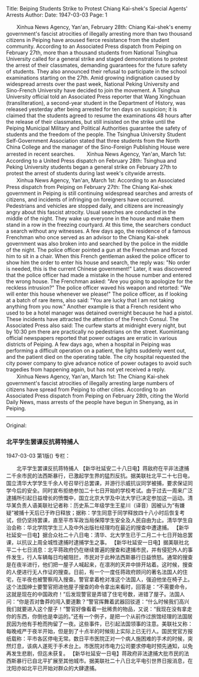 Title: Beiping Students Strike to Protest Chiang Kai-shek's Special Agents' Arrests
Author:
Date: 1947-03-03
Page: 1

　　Xinhua News Agency, Yan'an, February 28th: Chiang Kai-shek's enemy government's fascist atrocities of illegally arresting more than two thousand citizens in Peiping have aroused fierce resistance from the student community. According to an Associated Press dispatch from Peiping on February 27th, more than a thousand students from National Tsinghua University called for a general strike and staged demonstrations to protest the arrest of their classmates, demanding guarantees for the future safety of students. They also announced their refusal to participate in the school examinations starting on the 27th. Amid growing indignation caused by widespread arrests over the past week, National Peking University and Sino-French University have decided to join the movement. A Tsinghua University official told an Associated Press reporter that Wang Xingchuan (transliteration), a second-year student in the Department of History, was released yesterday after being arrested for ten days on suspicion; it is claimed that the students agreed to resume the examinations 48 hours after the release of their classmates, but still insisted on the strike until the Peiping Municipal Military and Political Authorities guarantee the safety of students and the freedom of the people. The Tsinghua University Student Self-Government Association stated that three students from the North China College and the manager of the Sino-Foreign Publishing House were arrested in recent searches.
　　Xinhua News Agency, Yan'an, March 1st: According to a United Press dispatch on February 28th: Tsinghua and Peking University students began a general strike on February 27th to protest the arrest of students during last week's citywide arrests.
　　Xinhua News Agency, Yan'an, March 1st: According to an Associated Press dispatch from Peiping on February 27th: The Chiang Kai-shek government in Peiping is still continuing widespread searches and arrests of citizens, and incidents of infringing on foreigners have occurred. Pedestrians and vehicles are stopped daily, and citizens are increasingly angry about this fascist atrocity. Usual searches are conducted in the middle of the night. They wake up everyone in the house and make them stand in a row in the freezing courtyard. At this time, the searchers conduct a search without any witnesses. A few days ago, the residence of a famous Frenchman who once served as an advisor to the Chiang Kai-shek government was also broken into and searched by the police in the middle of the night. The police officer pointed a gun at the Frenchman and forced him to sit in a chair. When this French gentleman asked the police officer to show him the order to enter his house and search, the reply was: "No order is needed, this is the current Chinese government!" Later, it was discovered that the police officer had made a mistake in the house number and entered the wrong house. The Frenchman asked: "Are you going to apologize for the reckless intrusion?" The police officer waved his weapon and retorted: "We will enter this house whenever we please!" The police officer, as if looking at a batch of rare items, also said: "You are lucky that I am not taking anything from you now." Another example is that a French resident who used to be a hotel manager was detained overnight because he had a pistol. These incidents have attracted the attention of the French Consul. The Associated Press also said: The curfew starts at midnight every night, but by 10:30 pm there are practically no pedestrians on the street. Kuomintang official newspapers reported that power outages are erratic in various districts of Peiping. A few days ago, when a hospital in Peiping was performing a difficult operation on a patient, the lights suddenly went out, and the patient died on the operating table. The city hospital requested the city power company to give advance notice of power outages to avoid such tragedies from happening again, but has not yet received a reply.
　　Xinhua News Agency, Yan'an, March 1st: The Chiang Kai-shek government's fascist atrocities of illegally arresting large numbers of citizens have spread from Peiping to other cities. According to an Associated Press dispatch from Peiping on February 28th, citing the World Daily News, mass arrests of the people have begun in Shenyang, as in Peiping.



<hr /> 

Original: 


### 北平学生罢课反抗蒋特捕人

1947-03-03
第1版()
专栏：

　　北平学生罢课反抗蒋特捕人
    【新华社延安二十八日电】蒋敌府在平非法逮捕二千余市民的法西斯暴行，已激起学生界的猛烈反抗。据美联社北平二十七日电，国立清华大学学生千余人号召举行总罢课，并游行示威抗议同学被捕，要求保证同学今后的安全。同时宣布拒绝参加二十七日开始的学校考试。由于过去一周来广泛逮捕所引起日益增长的愤慨中，国立北京大学及中法大学已决定参加这一运动。清华某负责人语美联社记者称：历史系二年级学生王星川（译音）因被认为“有嫌疑”被捕十天后已于昨日释放；据称：学生同意于同学释放四十八小时后恢复考试，但仍坚持罢课，直至平市军政当局保障学生安全及人民自由为止。清华学生自治会称：华北学院学生三人及中外出版社经理均在最近的搜查中遭逮捕。
    【新华社延安一日电】据合众社二十八日电：清华、北大学生已于二月二十七日开始总罢课，以抗议上周全城性逮捕时逮捕学生之事。
    【新华社延安一日电】据美联社北平二十七日消息：北平蒋政府仍在继续普遍的搜查和逮捕市民，并有侵犯外人的事件发生，行人车辆每日均被阻拦，市民对于此种法西斯暴行日益愤怒。通常的搜查是在夜半进行，他们把一屋子人喊起来，在凛冽的天井中排开站着。这时候，搜查的人便进行无人作证的搜查。日前，有一个一度任蒋政府顾问的著名法国人的住宅，在半夜也被警察闯入搜查。警官拿着枪对准这个法国人，强迫他坐在椅子上。这个法国绅士要警官把进他屋子搜查的命令拿出来看时，回答是：“不需要命令，这就是现在的中国政府！”后发现警官是弄错了住宅号数，进错了屋子。法国人问：“你是否对鲁莽的闯入要道歉？”警官挥舞着武器回驳道：“什么时候我们高兴我们就要进入这个屋子！”警官好像看着一批稀贵的物品，又说：“我现在没有拿走你的东西，你倒也是幸运的。”还有一个例子，是把一个从前作过旅馆经理的法国居民因为他有手枪而拘留了一夜。这些事件，已引起法国领事的注意。美联社又称：每晚戒严于夜半开始，但是到了十点半的时候街上实际上已无行人。国民党官方报纸载称：平市各区停电无常。数日平市医院正对一个病人施困难的手术的时候，突然灯息，该病人遂死于手术台上。市医院对市电力公司要求停电时预先通知，以免再发生悲剧，但迄未获复。
    【新华社延安一日电】蒋政府非法逮捕大批市民的法西斯暴行已自北平扩展至其他城市。据美联社二十八日北平电引世界日报消息，在沈阳亦如北平已开始对群众的大肆逮捕。
